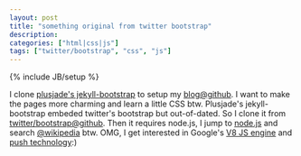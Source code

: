 ```yaml
---
layout: post
title: "something original from twitter bootstrap"
description:
categories: ["html|css|js"]
tags: ["twitter/bootstrap", "css", "js"]
---
```

{% include JB/setup %}

I clone [plusjade's jekyll-bootstrap][j] to setup my [blog@github][gw]. I want 
to make the pages more charming and learn a little CSS btw. Plusjade's 
jekyll-bootstrap embeded twitter's bootstrap but out-of-dated. So I clone it 
from [twitter/bootstrap@github][gb]. Then it requires node.js, I jump to 
[node.js][n] and search [@wikipedia][wn] btw. OMG, I get interested in Google's
[V8 JS engine][v] and [push technology][p]:)



[j]: http://jekyllbootstrap.com "jekyll bootstrap"
[gw]: http://wangwangwar.github.com "wangwangwar@github"
[gb]: http://twitter.github.com/bootstrap "twitter/bootstrap"
[n]: http://nodejs.org "node.js"
[wn]: https://en.wikipedia.org/wiki/Nodejs "nodejs@wiki"
[v]: https://en.wikipedia.org/wiki/V8_(JavaScript_engine) "V8 JS engine"
[p]: https://en.wikipedia.org/wiki/Push_technology "push tech"
